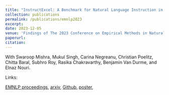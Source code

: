 ```yaml
---
title: "InstructExcel: A Benchmark for Natural Language Instruction in Excel"
collection: publications
permalink: /publications/emnlp2023
excerpt: 
date: 2023-12-05
venue: 'Findings of The 2023 Conference on Empirical Methods in Natural Language Processing'
paperurl: 
citation: 
---
```


With Swaroop Mishra, Mukul Singh, Carina Negreanu, Christian Poelitz, Chitta Baral, Subhro Roy, Rasika Chakravarthy, Benjamin Van Durme, and Elnaz Nouri.

Links:

<a href='https://aclanthology.org/2023.findings-emnlp.265/'>EMNLP proceedings</a>,
<a href='https://arxiv.org/abs/2310.14495'>arxiv</a>,
<a href='https://github.com/microsoft/InstructExcel'>Github</a>,
<a href='https://justinpayan.github.io/files/InstructExcel.pdf'>poster</a>,
